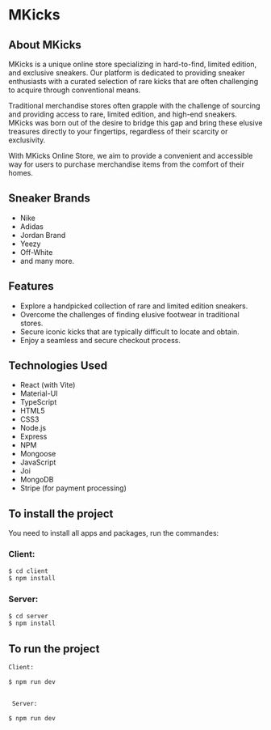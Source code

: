 # MKicks

## About MKicks

MKicks is a unique online store specializing in hard-to-find, limited edition, and exclusive sneakers. Our platform is dedicated to providing sneaker enthusiasts with a curated selection of rare kicks that are often challenging to acquire through conventional means.

Traditional merchandise stores often grapple with the challenge of sourcing and providing access to rare, limited edition, and high-end sneakers. MKicks was born out of the desire to bridge this gap and bring these elusive treasures directly to your fingertips, regardless of their scarcity or exclusivity.

With MKicks Online Store, we aim to provide a convenient and accessible way for users to purchase merchandise items from the comfort of their homes.

## Sneaker Brands

- Nike
- Adidas
- Jordan Brand
- Yeezy
- Off-White
- and many more.

## Features

- Explore a handpicked collection of rare and limited edition sneakers.
- Overcome the challenges of finding elusive footwear in traditional stores.
- Secure iconic kicks that are typically difficult to locate and obtain.
- Enjoy a seamless and secure checkout process.

## Technologies Used

- React (with Vite)
- Material-UI
- TypeScript
- HTML5
- CSS3
- Node.js
- Express
- NPM
- Mongoose
- JavaScript
- Joi
- MongoDB
- Stripe (for payment processing)

## To install the project

You need to install all apps and packages, run the commandes:

### Client:

```bash
$ cd client
$ npm install
```

### Server:

```bash
$ cd server
$ npm install
```

## To run the project

```bash
Client:

$ npm run dev


 Server:

$ npm run dev

```

